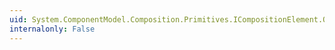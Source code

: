 ```yaml
---
uid: System.ComponentModel.Composition.Primitives.ICompositionElement.Origin
internalonly: False
---
```

